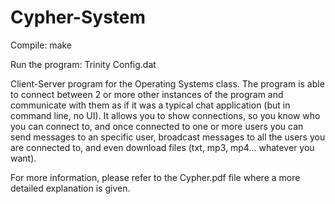 # Cypher-System

Compile:
make

Run the program:
Trinity Config.dat

Client-Server program for the Operating Systems class.
The program is able to connect between 2 or more other instances of the program and communicate with them as if it was a typical chat application (but in command line, no UI). It allows you to show connections, so you know who you can connect to, and once connected to one or more users you can send messages to an specific user, broadcast messages to all the users you are connected to, and even download files (txt, mp3, mp4... whatever you want).

For more information, please refer to the Cypher.pdf file where a more detailed explanation is given.
